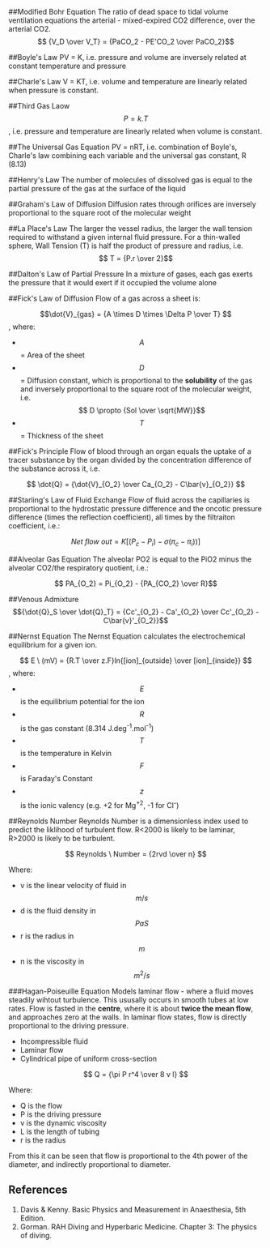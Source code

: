 ##Modified Bohr Equation
The ratio of dead space to tidal volume ventilation equations the arterial - mixed-expired CO2 difference, over the arterial CO2.
$$ {V_D \over V_T} = {PaCO_2 - PE'CO_2 \over PaCO_2}$$

##Boyle's Law
PV = K, i.e. pressure and volume are inversely related at constant temperature and pressure

##Charle's Law
V = KT, i.e. volume and temperature are linearly related when pressure is constant.

##Third Gas Laow
$$P = k.T$$, i.e. pressure and temperature are linearly related when volume is constant.

##The Universal Gas Equation
PV = nRT, i.e. combination of Boyle's, Charle's law combining each variable and the universal gas constant, R (8.13)

##Henry's Law
The number of molecules of dissolved gas is equal to the partial pressure of the gas at the surface of the liquid

##Graham's Law of Diffusion
Diffusion rates through orifices are inversely proportional to the square root of the molecular weight

##La Place's Law
The larger the vessel radius, the larger the wall tension required to withstand a given internal fluid pressure. For a thin-walled sphere, Wall Tension (T) is half the product of pressure and radius, i.e. $$ T = {P.r \over 2}$$

##Dalton's Law of Partial Pressure
In a mixture of gases, each gas exerts the pressure that it would exert if it occupied the volume alone

##Fick's Law of Diffusion
Flow of a gas across a sheet is:

$$\dot{V}_{gas} = {A \times D \times \Delta P \over T} $$ , where:
* $$A$$ = Area of the sheet
* $$D$$ = Diffusion constant, which is proportional to the **solubility** of the gas and inversely proportional to the square root of the molecular weight, i.e. $$ D \propto {Sol \over \sqrt{MW}}$$
* $$T$$ = Thickness of the sheet

##Fick's Principle
Flow of blood through an organ equals the uptake of a tracer substance by the organ divided by the concentration difference of the substance across it, i.e.

$$ \dot{Q} = {\dot{V}_{O_2} \over Ca_{O_2} - C\bar{v}_{O_2}} $$

##Starling's Law of Fluid Exchange
Flow of fluid across the capillaries is proportional to the hydrostatic pressure difference and the oncotic pressure difference (times the reflection coefficient), all times by the filtraiton coefficient, i.e.:

$$ Net \ flow \ out = K[(P_c - P_i) - \sigma (\pi_c - \pi_i))] $$

##Alveolar Gas Equation
The alveolar PO2 is equal to the PiO2 minus the alveolar CO2/the respiratory quotient, i.e.:

$$ PA_{O_2} = Pi_{O_2} - {PA_{CO_2} \over R}$$

##Venous Admixture
$${\dot{Q}_S \over \dot{Q}_T} = {Cc'_{O_2} - Ca'_{O_2} \over Cc'_{O_2} - C\bar{v}'_{O_2}}$$

##Nernst Equation
The Nernst Equation calculates the electrochemical equilibrium for a given ion.

$$ E \ (mV) = {R.T \over z.F}ln{[ion]_{outside} \over [ion]_{inside}} $$, where:
* $$E$$ is the equilibrium potential for the ion
* $$R$$ is the gas constant (8.314 J.deg<sup>-1</sup>.mol<sup>-1</sup>)
* $$T$$ is the temperature in Kelvin
* $$F$$ is Faraday's Constant
* $$z$$ is the ionic valency (e.g. +2 for Mg<sup>+2</sup>, -1 for Cl<sup>-</sup>)

##Reynolds Number
Reynolds Number is a dimensionless index used to predict the liklihood of turbulent flow. R<2000 is likely to be laminar, R>2000 is likely to be turbulent.

$$ Reynolds \ Number = {2rvd \over n} $$

Where:

* v is the linear velocity of fluid in $$m/s$$
* d is the fluid density in $$Pa S$$
* r is the radius in $$m$$
* n is the viscosity in $$m^2 / s$$

###Hagan-Poiseuille Equation
Models laminar flow - where a fluid moves steadily wihtout turbulence. This ususally occurs in smooth tubes at low rates. Flow is fasted in the **centre**, where it is about **twice the mean flow**, and approaches zero at the walls. In laminar flow states, flow is directly proportional to the driving pressure.

* Incompressible fluid
* Laminar flow
* Cylindrical pipe of uniform cross-section

$$ Q = {\pi P r^4 \over 8 v l} $$

Where:

* Q is the flow
* P is the driving pressure
* v is the dynamic viscosity
* L is the length of tubing
* r is the radius

From this it can be seen that flow is proportional to the 4th power of the diameter, and indirectly proportional to diameter.

## References
1. Davis & Kenny. Basic Physics and Measurement in Anaesthesia, 5th Edition.
2. Gorman. RAH Diving and Hyperbaric Medicine. Chapter 3: The physics of diving.